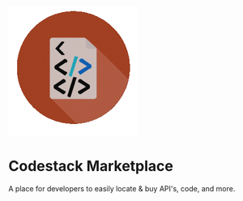 ![Codestack Market Logo](/static/assets/favicon2.png)

# Codestack Marketplace
A place for developers to easily locate & buy API's, code, and more.
